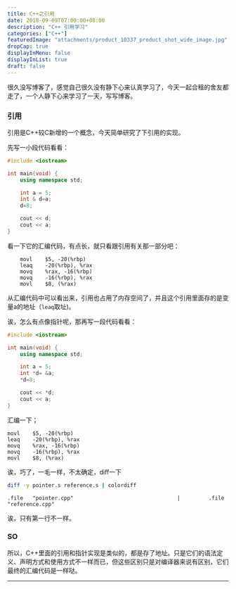 ```yaml
---
title: C++之引用
date: 2018-09-09T07:00:00+08:00
description: "C++ 引用学习"
categories: ["C++"]
featuredImage: "attachments/product_10337_product_shot_wide_image.jpg"
dropCap: true
displayInMenu: false
displayInList: true
draft: false
---
```


很久没写博客了，感觉自己很久没有静下心来认真学习了，今天一起合租的舍友都走了，一个人静下心来学习了一天，写写博客。

### 引用

引用是C++较C新增的一个概念，今天简单研究了下引用的实现。

<!-- more -->

先写一小段代码看看：
```cpp
#include <iostream>

int main(void) {
    using namespace std;

    int a = 5;
    int & d=a;
    d=8;

    cout << d;
    cout << a;
}
```

看一下它的汇编代码，有点长，就只看跟引用有关那一部分吧：
```x86asm
    movl    $5, -20(%rbp)
    leaq    -20(%rbp), %rax
    movq    %rax, -16(%rbp)
    movq    -16(%rbp), %rax
    movl    $8, (%rax)
```
从汇编代码中可以看出来，引用也占用了内存空间了，并且这个引用里面存的是变量a的地址（`leaq`取址)。

诶，怎么有点像指针呢，那再写一段代码看看：
```cpp
#include <iostream>

int main(void) {
    using namespace std;

    int a = 5;
    int *d= &a;
    *d=8;

    cout << *d;
    cout << a;
}
```

汇编一下；
```x86asm
movl	$5, -20(%rbp)
leaq	-20(%rbp), %rax
movq	%rax, -16(%rbp)
movq	-16(%rbp), %rax
movl	$8, (%rax)
```

诶，巧了，一毛一样，不太确定，diff一下
```bash
diff -y pointer.s reference.s | colordiff
```

```x86asm
.file   "pointer.cpp"                                 |         .file   "reference.cpp"
```

诶，只有第一行不一样。

### SO

所以，C++里面的引用和指针实现是类似的，都是存了地址。只是它们的语法定义、声明方式和使用方式不一样而已，但这些区别只是对编译器来说有区别，它们最终的汇编代码是一样哒。

---
